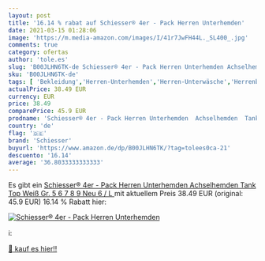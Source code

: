 ```yaml
---
layout: post
title: '16.14 % rabat auf Schiesser® 4er - Pack Herren Unterhemden'
date: 2021-03-15 01:28:06
image: 'https://m.media-amazon.com/images/I/41r7JwFH44L._SL400_.jpg'
comments: true
category: ofertas
author: 'tole.es'
slug: 'B00JLHN6TK-de Schiesser® 4er - Pack Herren Unterhemden Achselhemden Tank...'
sku: 'B00JLHN6TK-de'
tags: [ 'Bekleidung','Herren-Unterhemden','Herren-Unterwäsche','Herrenbekleidung','schiesser', ]
actualPrice: 38.49 EUR
currency: EUR
price: 38.49
comparePrice: 45.9 EUR
prodname: 'Schiesser® 4er - Pack Herren Unterhemden  Achselhemden  Tank Top  Weiß  Gr. 5  6  7  8  9  Neu  6 /  L  '
country: 'de'
flag: '🇩🇪'
brand: 'Schiesser'
buyurl: 'https://www.amazon.de/dp/B00JLHN6TK/?tag=tolees0ca-21'
descuento: '16.14'
average: '36.8033333333333'
---
```


Es gibt ein [Schiesser® 4er - Pack Herren Unterhemden  Achselhemden  Tank Top  Weiß  Gr. 5  6  7  8  9  Neu  6 /  L  ](https://www.amazon.de/dp/B00JLHN6TK/?tag=tolees0ca-21) mit aktuellem Preis 38.49 EUR (original: 45.9 EUR) 16.14 % Rabatt hier:

[![Schiesser® 4er - Pack Herren Unterhemden](https://m.media-amazon.com/images/I/41r7JwFH44L._SL400_.jpg)](https://www.amazon.de/dp/B00JLHN6TK/?tag=tolees0ca-21)

ℹ️:


[🛒 kauf es hier!!](https://www.amazon.de/dp/B00JLHN6TK/?tag=tolees0ca-21)
